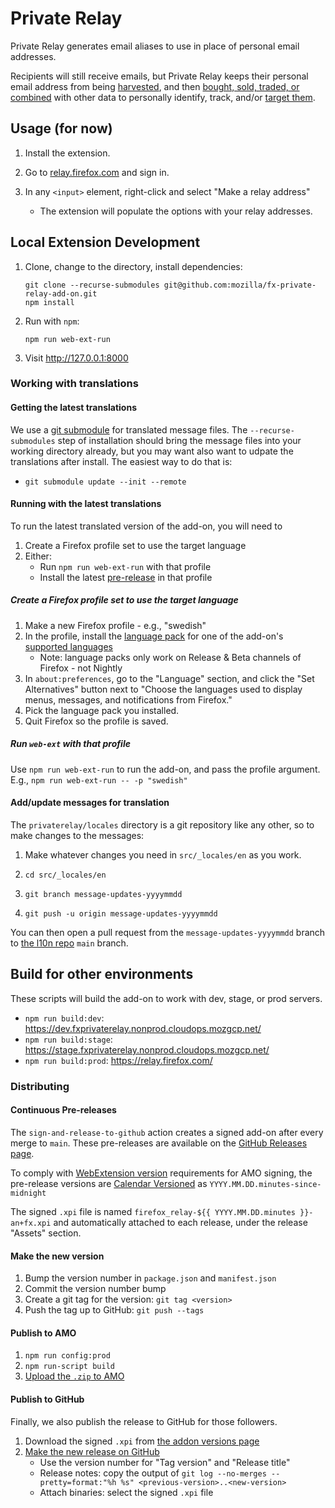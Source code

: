 # Private Relay
Private Relay generates email aliases to use in place of personal email addresses.

Recipients will still receive emails, but Private Relay keeps their personal
email address from being [harvested](https://blog.hubspot.com/marketing/what-is-a-landing-page-ht), 
and then [bought, sold, traded, or combined](https://www.bookyourdata.com/) 
with  other data to personally identify, track, and/or [target
them](https://www.facebook.com/business/help/606443329504150?helpref=faq_content).

## Usage (for now)

1. Install the extension.

2. Go to [relay.firefox.com](https://relay.firefox.com) and sign in.

3. In any `<input>` element, right-click and select "Make a relay address"
   * The extension will populate the options with your relay addresses.


## Local Extension Development

1. Clone, change to the directory, install dependencies:

    ```
    git clone --recurse-submodules git@github.com:mozilla/fx-private-relay-add-on.git
    npm install
    ```

2. Run with `npm`:

    ```
    npm run web-ext-run
    ```

3. Visit http://127.0.0.1:8000


### Working with translations
#### Getting the latest translations
We use a [git submodule](https://git-scm.com/book/en/v2/Git-Tools-Submodules)
for translated message files. The `--recurse-submodules` step of installation
should bring the message files into your working directory already, but you may
want also want to udpate the translations after install. The easiest way to do
that is:

* `git submodule update --init --remote`

#### Running with the latest translations

To run the latest translated version of the add-on, you will need to 

1. Create a Firefox profile set to use the target language
2. Either:
   * Run `npm run web-ext-run` with that profile
   * Install the latest
     [pre-release](https://github.com/mozilla/fx-private-relay-add-on/releases)
     in that profile

##### Create a Firefox profile set to use the target language
1. Make a new Firefox profile - e.g., "swedish"
2. In the profile, install the [language
   pack](https://addons.mozilla.org/en-US/firefox/language-tools/) for one of 
   the add-on's [supported
   languages](https://pontoon.mozilla.org/projects/firefox-relay-add-on/)
   * Note: language packs only work on Release & Beta channels of Firefox - not
     Nightly
3. In `about:preferences`, go to the "Language" section, and click the "Set
   Alternatives" button next to "Choose the languages used to display menus,
   messages, and notifications from Firefox."
4. Pick the language pack you installed.
5. Quit Firefox so the profile is saved.

##### Run `web-ext` with that profile
Use `npm run web-ext-run` to run the add-on, and pass the profile argument. 
E.g., `npm run web-ext-run -- -p "swedish"`

#### Add/update messages for translation
The `privaterelay/locales` directory is a git repository like any other, so to
make changes to the messages:

1. Make whatever changes you need in `src/_locales/en` as you work.

2. `cd src/_locales/en`

3. `git branch message-updates-yyyymmdd`

4. `git push -u origin message-updates-yyyymmdd`

You can then open a pull request from the `message-updates-yyyymmdd` branch to
[the l10n repo](https://github.com/mozilla-l10n/fx-private-relay-add-on-l10n/) `main` branch.

## Build for other environments

These scripts will build the add-on to work with dev, stage, or prod servers.

 * `npm run build:dev`: https://dev.fxprivaterelay.nonprod.cloudops.mozgcp.net/
 * `npm run build:stage`: https://stage.fxprivaterelay.nonprod.cloudops.mozgcp.net/
 * `npm run build:prod`: https://relay.firefox.com/

### Distributing
#### Continuous Pre-releases
The `sign-and-release-to-github` action creates a signed add-on after every
merge to `main`. These pre-releases are available on the [GitHub Releases
page](https://github.com/mozilla/fx-private-relay-add-on/releases).

To comply with [WebExtension
version](https://developer.chrome.com/docs/extensions/mv3/manifest/version/)
requirements for AMO signing, the pre-release versions are [Calendar
Versioned](https://calver.org/) as `YYYY.MM.DD.minutes-since-midnight`

The signed `.xpi` file is named
`firefox_relay-${{ YYYY.MM.DD.minutes }}-an+fx.xpi` and automatically attached
to each release, under the release "Assets" section.

#### Make the new version

1. Bump the version number in `package.json` and `manifest.json`
2. Commit the version number bump
3. Create a git tag for the version: `git tag <version>`
4. Push the tag up to GitHub: `git push --tags`

#### Publish to AMO

1. `npm run config:prod`
2. `npm run-script build`
3. [Upload the `.zip` to AMO](https://addons.mozilla.org/en-US/developers/addon/private-relay/versions/submit/)

#### Publish to GitHub
Finally, we also publish the release to GitHub for those followers.

1. Download the signed `.xpi` from [the addon versions page](https://addons.mozilla.org/en-US/developers/addon/private-relay/versions)
2. [Make the new release on
   GitHub](https://github.com/mozilla/fx-private-relay-add-on/releases/new)
   * Use the version number for "Tag version" and "Release title"
   * Release notes: copy the output of `git log --no-merges --pretty=format:"%h %s" <previous-version>..<new-version>`
   * Attach binaries: select the signed `.xpi` file
